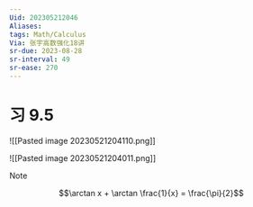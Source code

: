 ```yaml
---
Uid: 202305212046
Aliases:
tags: Math/Calculus 
Via: 张宇高数强化18讲
sr-due: 2023-08-28
sr-interval: 49
sr-ease: 270
---
```


# 习 9.5


![[Pasted image 20230521204110.png]]

![[Pasted image 20230521204011.png]]

> [!note]  
> $$\arctan x + \arctan \frac{1}{x} = \frac{\pi}{2}$$ 
